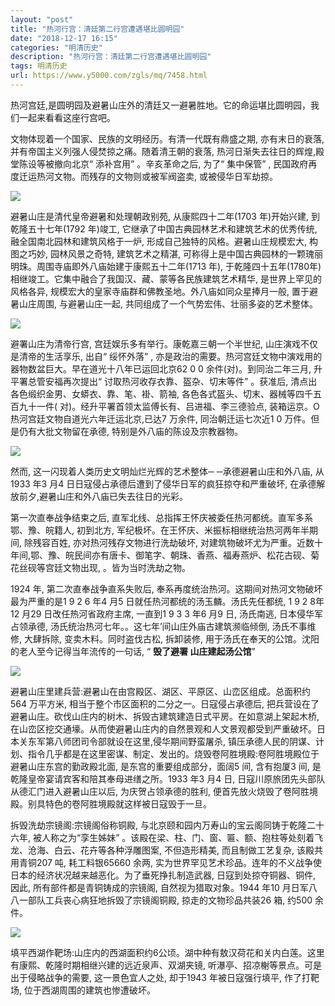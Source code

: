 ```yaml
---
layout: "post"
title: "热河行宫：清廷第二行宫遭遇堪比圆明园"
date: "2018-12-17 16:15"
categories: "明清历史"
description: "热河行宫：清廷第二行宫遭遇堪比圆明园"
tags: 明清历史
url: https://www.y5000.com/zgls/mq/7458.html
---
```






热河宫廷,是圆明园及避暑山庄外的清廷又一避暑胜地。它的命运堪比圆明园，我们一起来看看这座行宫吧。

文物体现着一个国家、民族的文明经历。有清一代既有鼎盛之期, 亦有末日的衰落, 并有帝国主义列强人侵焚掠之痛。随着清王朝的衰落,
热河日渐失去往日的辉煌,殿堂陈设等被撤向北京“ 添补宫用” 。辛亥革命之后, 为了“ 集中保管” , 民国政府再度迁运热河文物。而残存的文物则或被军阀盗卖,
或被侵华日军劫掠。

![](https://img.y5000.com/uploads/allimg/161216/133JK122-0.jpg)

避暑山庄是清代皇帝避暑和处理朝政别苑, 从康熙四十二年(1703 年)开始兴建, 到乾隆五十七年(1792 年)竣工,
它继承了中国古典园林艺术和建筑艺术的优秀传统, 融全国南北园林和建筑风格于一炉, 形成自己独特的风格。避暑山庄规模宏大, 构图之巧妙, 园林风景之奇特,
建筑艺术之精湛, 可称得上是中国古典园林的一颗瑰丽明珠。周围寺庙即外八庙始建于康熙五十二年(1713 年),
于乾隆四十五年(1780年)相继竣工。它集中融合了我国汉、藏、蒙等各民族建筑艺术精华, 是世界上罕见的风格各异,
规模宏大的皇家寺庙群和佛教圣地。外八庙如同众星捧月一般, 置于避暑山庄周围, 与避暑山庄一起, 共同组成了一个气势宏伟、壮丽多姿的艺术整体。

![](https://img.y5000.com/uploads/allimg/161216/133JM3T-1.jpg)

避署山庄为清帝行宫, 宫廷娱乐多有举行。康乾嘉三朝一个半世纪, 山庄演戏不仅是清帝的生活享乐, 出自“ 绥怀外落” ,
亦是政治的需要。热河宫廷文物中演戏用的器物数盆巨大。早在道光十八年已运回北京62 0 0 余件(对)。到同治二年三月, 升平署总管安福再次提出“
讨取热河收存衣靠、盔杂、切末等件” 。获准后, 清点出各色缎织金男、女蟒衣、靠、笔、褂、箭袖, 各色各式盔头、切末、器械等四千五百九十一件(
对)。经升平署首领太监傅长有、吕进福、李三德验点, 装箱运京。O热河宫廷文物自道光六年迁运北京,已达7 万余件, 同治朝迁运七次近1 0
万件。但是仍有大批文物留在承德, 特别是外八庙的陈设及宗教器物。

![](https://img.y5000.com/uploads/allimg/161216/133JMF0-2.jpg)

然而, 这一闪现着人类历史文明灿烂光辉的艺术整体─ ─承德避暑山庄和外八庙, 从1933 年3 月4 日日寇侵占承德后遭到了侵华日军的疯狂掠夺和严重破坏,
在承德解放前夕,避暑山庄和外八庙已失去往日的光彩。

第一次直奉战争结束之后, 直军北线、总指挥王怀庆被委任热河都统。直军多系鄂、豫、皖籍人, 初到北方, 军纪极坏。在王怀庆、米振标相继统治热河两年半期间,
除残容百姓, 亦对热河残存文物进行洗劫破坏,
对建筑物破坏尤为严重。近数十年间,鄂、豫、皖民间亦有唐卡、御笔字、朝珠、香燕、福寿燕炉、松花古砚、菊花丝砚等宫廷文物出现, 。皆为当时洗劫之物。

1924 年, 第二次直奉战争直系失败后, 奉系再度统治热河。这期间对热河文物破坏最为严重的是1 9 2 6 年4 月5
日就任热河都统的汤玉麟。汤氏先任都统, 1 9 2 8年12 月29 日改任热河省政府主席, 一直到1 9 3 3 年6 月9 日, 汤氏南逃,
日本侵华军占领承德, 汤氏统治热河七年。。这七年’间山庄外庙古建筑濒临倾倒, 汤氏不事维修, 大肆拆除, 变卖木料。同时盗伐古松, 拆卸装修,
用于汤氏在奉天的公馆。沈阳的老人至今记得当年流传的一句话, “ **毁了避署 山庄建起汤公馆**”

![](https://img.y5000.com/uploads/allimg/161216/133JI492-3.jpg)

避暑山庄里建兵营:避暑山在由宫殿区、湖区、平原区、山峦区组成。总面积约564 万平方米, 相当于整个市区面积的二分之一。日寇侵占承德后,
把兵营设在了避暑山庄。砍伐山庄内的树木、拆毁古建筑建造日式平房。在如意湖上架起木桥,
在山峦区挖交通壕。从而使避暑山庄内的自然景观和人文景观都受到严重破坏。日本关东军第八师团司令部就设在这里,侵华期间野蛮屠杀,
镇压承德人民的阴谋、计划、指令几乎都是在这里密谋、制定、发出的。烧毁卷阿胜境殿:卷阿胜境殿位于避暑山庄东宫的勤政殿北面, 是东宫的重要组成部分，面阔5 间,
含有抱厦3 间, 是乾隆皇帝宴请宾客和陪其奉母进缮之所。1933 年3 月4 日, 日寇川原旅团先头部队从德汇门进入避暑山庄以后, 为庆贺占领承德的胜利,
便首先放火烧毁了卷阿胜境殿。别具特色的卷阿胜境殿就这样被日寇毁于一旦。

拆毁洗劫宗镜阁:宗镜阁俗称铜殿, 与北京颐和园内万寿山的宝云阁同铸于乾隆二十六年, 被人称之为“孪生姊妹”
。该殿在梁、柱、门、窗、匾、额、抱柱等处刻着飞龙、沧海、白云、花卉等各种浮雕图案, 不但造形精美, 而且制做工艺复杂, 该殿共用青铜207 吨,
耗工料银65660 余两, 实为世界罕见艺术珍品。连年的不义战争使日本的经济状况越来越恶化。为了垂死挣扎制造武器, 日寇到处掠夺铜器、铜件, 因此,
所有部件都是青铜铸成的宗镜阁, 自然视为猎取对象。1944 年10 月日军八八一部队工兵丧心病狂地拆毁了宗镜阁铜殿, 掠走的文物珍品共装26 箱, 约500
余件。

![](https://img.y5000.com/uploads/allimg/161216/133JLb7-4.jpg)

填平西湖作靶场:山庄内的西湖面积约6公顷。湖中种有敖汉荷花和关内白莲。这里有康熙、乾隆时期相继兴建的远近泉声、双湖夹镜,
听瀑亭、招凉榭等景点。可是出于侵略战争的需要, 这一景色宜人之处, 却于1943 年被日寇强行填平, 作了打靶场, 位于西湖周围的建筑也惨遭破坏。
